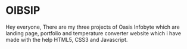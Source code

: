 # OIBSIP
Hey everyone, There are my three projects of Oasis Infobyte which are landing page, portfolio and temperature converter website which i have made with the help HTML5, CSS3 and Javascript.

